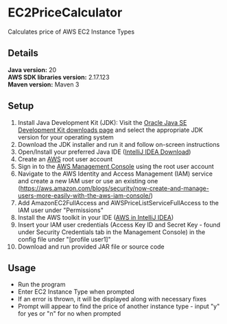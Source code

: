 # EC2PriceCalculator
Calculates price of AWS EC2 Instance Types

## Details <br>
**Java version:** 20<br>
**AWS SDK libraries version:** 2.17.123<br>
**Maven version:** Maven 3<br>

## Setup
1. Install Java Development Kit (JDK): Visit the [Oracle Java SE Development Kit downloads page](https://www.oracle.com/java/technologies/javase-jdk11-downloads.html) and select the appropriate JDK version for your operating system
2. Download the JDK installer and run it and follow on-screen instructions
3. Open/Install your preferred Java IDE ([IntelliJ IDEA Download](https://www.jetbrains.com/idea/download/?var=1&section=windows))
4. Create an [AWS](https://aws.amazon.com/) root user account 
5. Sign in to the [AWS Management Console](https://aws.amazon.com/console/) using the root user account
6. Navigate to the AWS Identity and Access Management (IAM) service and create a new IAM user or use an existing one (https://aws.amazon.com/blogs/security/now-create-and-manage-users-more-easily-with-the-aws-iam-console/)
7. Add AmazonEC2FullAccess and AWSPriceListServiceFullAccess to the IAM user under "Permissions"
8. Install the AWS toolkit in your IDE ([AWS in IntelliJ IDEA](https://www.youtube.com/watch?v=KvBFFDYaqSM))
9. Insert your IAM user credentials (Access Key ID and Secret Key - found under Security Credentials tab in the Management Console) in the config file under "[profile user1]" 
10. Download and run provided JAR file or source code

## Usage
* Run the program
* Enter EC2 Instance Type when prompted
* If an error is thrown, it will be displayed along with necessary fixes
* Prompt will appear to find the price of another instance type - input "y" for yes or "n" for no when prompted
